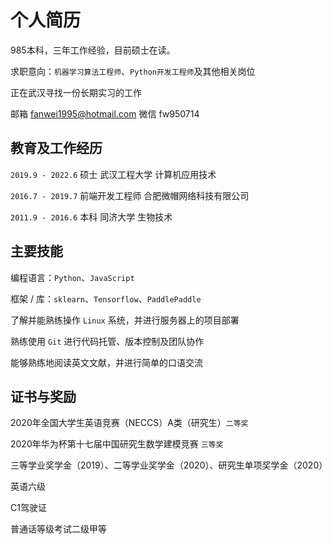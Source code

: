 # 个人简历

985本科，三年工作经验，目前硕士在读。

求职意向：`机器学习算法工程师`、`Python开发工程师`及其他相关岗位

正在武汉寻找一份长期实习的工作

邮箱 fanwei1995@hotmail.com 微信 fw950714

## 教育及工作经历

`2019.9 - 2022.6` 硕士 武汉工程大学 计算机应用技术

`2016.7 - 2019.7` 前端开发工程师 合肥微帽网络科技有限公司

`2011.9 - 2016.6` 本科 同济大学 生物技术

## 主要技能

编程语言：`Python`、`JavaScript`

框架 / 库：`sklearn`、`Tensorflow`、`PaddlePaddle`

了解并能熟练操作 `Linux` 系统，并进行服务器上的项目部署

熟练使用 `Git` 进行代码托管、版本控制及团队协作

能够熟练地阅读英文文献，并进行简单的口语交流

## 证书与奖励

2020年全国大学生英语竞赛（NECCS）A类（研究生）`二等奖`

2020年华为杯第十七届中国研究生数学建模竞赛 `三等奖`

三等学业奖学金（2019）、二等学业奖学金（2020）、研究生单项奖学金（2020）

英语六级

C1驾驶证

普通话等级考试二级甲等
